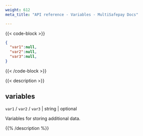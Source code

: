 ```yaml
---
weight: 612
meta_title: "API reference - Variables - MultiSafepay Docs"

---
```


{{< code-block >}}
```json 
{
  "var1":null,
  "var2":null,
  "var3":null,
}
```

{{< /code-block >}}

{{< description >}}
## variables

`var1` / `var2` / `var3` | string | optional

Variables for storing additional data.

{{% /description %}}